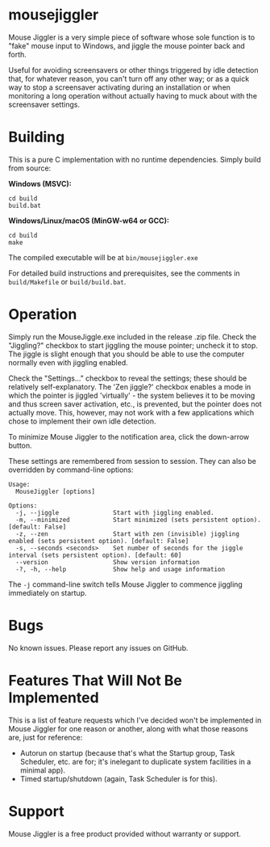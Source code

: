 mousejiggler
============

Mouse Jiggler is a very simple piece of software whose sole function is to "fake" mouse input to Windows, and jiggle the mouse pointer back and forth.

Useful for avoiding screensavers or other things triggered by idle detection that, for whatever reason, you can't turn off any other way; or as a quick way to stop a screensaver activating during an installation or when monitoring a long operation without actually having to muck about with the screensaver settings.

Building
=========

This is a pure C implementation with no runtime dependencies. Simply build from source:

**Windows (MSVC):**
```
cd build
build.bat
```

**Windows/Linux/macOS (MinGW-w64 or GCC):**
```
cd build
make
```

The compiled executable will be at `bin/mousejiggler.exe`

For detailed build instructions and prerequisites, see the comments in `build/Makefile` or `build/build.bat`.

Operation
=========

Simply run the MouseJiggle.exe included in the release .zip file. Check the "Jiggling?" checkbox to start jiggling the mouse pointer; uncheck it to stop. The jiggle is slight enough that you should be able to use the computer normally even with jiggling enabled.

Check the "Settings..." checkbox to reveal the settings; these should be relatively self-explanatory. The 'Zen jiggle?' checkbox enables a mode in which the pointer is jiggled 'virtually' - the system believes it to be moving and thus screen saver activation, etc., is prevented, but the pointer does not actually move. This, however, may not work with a few applications which chose to implement their own idle detection.

To minimize Mouse Jiggler to the notification area, click the down-arrow button.

These settings are remembered from session to session. They can also be overridden by command-line options:

```
Usage:
  MouseJiggler [options]

Options:
  -j, --jiggle               Start with jiggling enabled.
  -m, --minimized            Start minimized (sets persistent option). [default: False]
  -z, --zen                  Start with zen (invisible) jiggling enabled (sets persistent option). [default: False]
  -s, --seconds <seconds>    Set number of seconds for the jiggle interval (sets persistent option). [default: 60]
  --version                  Show version information
  -?, -h, --help             Show help and usage information
```

The `-j` command-line switch tells Mouse Jiggler to commence jiggling immediately on startup.

Bugs
====

No known issues. Please report any issues on GitHub.

Features That Will Not Be Implemented
=====================================

This is a list of feature requests which I've decided won't be implemented in Mouse Jiggler for one reason or another, along with what those reasons are, just for reference:

 * Autorun on startup (because that's what the Startup group, Task Scheduler, etc. are for; it's inelegant to duplicate system facilities in a minimal app).
 * Timed startup/shutdown (again, Task Scheduler is for this).

Support
=======

Mouse Jiggler is a free product provided without warranty or support.
